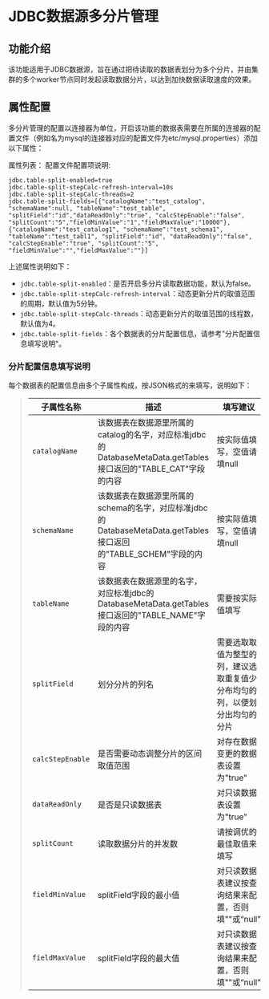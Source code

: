 # JDBC数据源多分片管理

## 功能介绍
该功能适用于JDBC数据源，旨在通过把待读取的数据表划分为多个分片，并由集群的多个worker节点同时发起读取数据分片，以达到加快数据读取速度的效果。

## 属性配置

多分片管理的配置以连接器为单位，开启该功能的数据表需要在所属的连接器的配置文件（例如名为mysql的连接器对应的配置文件为etc/mysql.properties）添加以下属性：

属性列表：
配置文件配置项说明:

``` properties
jdbc.table-split-enabled=true
jdbc.table-split-stepCalc-refresh-interval=10s
jdbc.table-split-stepCalc-threads=2
jdbc.table-split-fields=[{"catalogName":"test_catalog", "schemaName":null, "tableName":"test_table", "splitField":"id","dataReadOnly":"true", "calcStepEnable":"false", "splitCount":"5","fieldMinValue":"1","fieldMaxValue":"10000"},{"catalogName":"test_catalog1", "schemaName":"test_schema1", "tableName":"test_tabl1", "splitField":"id", "dataReadOnly":"false", "calcStepEnable":"true", "splitCount":"5", "fieldMinValue":"","fieldMaxValue":""}]
```

上述属性说明如下：

   - `jdbc.table-split-enabled`：是否开启多分片读取数据功能，默认为false。
   - `jdbc.table-split-stepCalc-refresh-interval`：动态更新分片的取值范围的周期，默认值为5分钟。
   - `jdbc.table-split-stepCalc-threads`：动态更新分片的取值范围的线程数，默认值为4。
   - `jdbc.table-split-fields`：各个数据表的分片配置信息，请参考"分片配置信息填写说明"。
    
### 分片配置信息填写说明

每个数据表的配置信息由多个子属性构成，按JSON格式的来填写，说明如下：

> | 子属性名称| 描述| 填写建议|
> |----------|----------|----------|
> | `catalogName`| 该数据表在数据源里所属的catalog的名字，对应标准jdbc的DatabaseMetaData.getTables接口返回的"TABLE_CAT"字段的内容| 按实际值填写，空值请填null|
> | `schemaName`| 该数据表在数据源里所属的schema的名字，对应标准jdbc的DatabaseMetaData.getTables接口返回的"TABLE_SCHEM"字段的内容| 按实际值填写，空值请填null|
> | `tableName`| 该数据表在数据源里的名字，对应标准jdbc的DatabaseMetaData.getTables接口返回的"TABLE_NAME"字段的内容| 需要按实际值填写|
> | `splitField`| 划分分片的列名| 需要选取取值为整型的列，建议选取重复值少分布均匀的列，以便划分出均匀的分片|
> | `calcStepEnable`| 是否需要动态调整分片的区间取值范围| 对存在数据变更的数据表设置为"true"|
> | `dataReadOnly`| 是否是只读数据表| 对只读数据表设置为"true"|
> | `splitCount`| 读取数据分片的并发数| 请按调优的最佳取值来填写|
> | `fieldMinValue`| splitField字段的最小值| 对只读数据表建议按查询结果来配置，否则填""或“null”|
> | `fieldMaxValue`| splitField字段的最大值| 对只读数据表建议按查询结果来配置，否则填""或“null”|